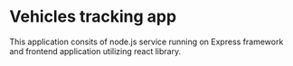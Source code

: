 # Vehicles tracking app

This application consits of node.js service running on Express framework and frontend application utilizing react library.
